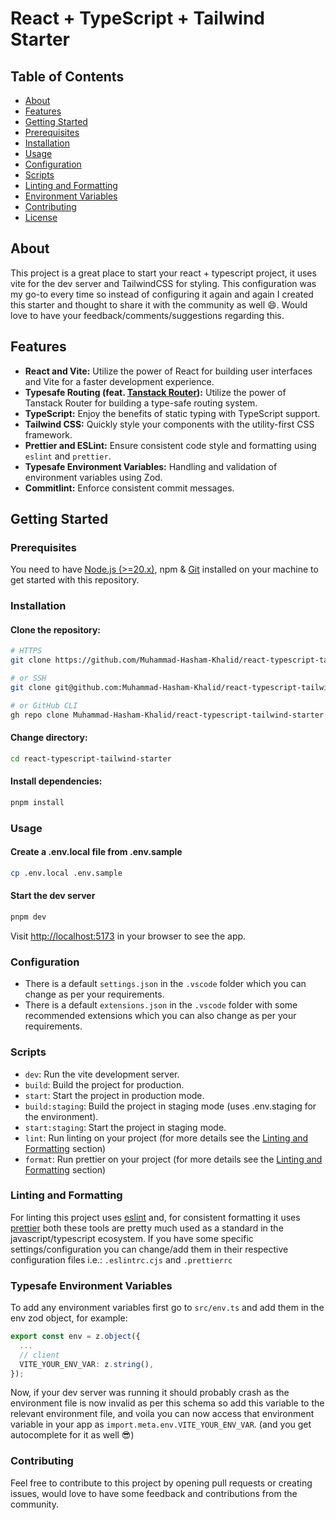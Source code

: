 # React + TypeScript + Tailwind Starter

## Table of Contents
- [About](#about)
- [Features](#features)
- [Getting Started](#getting-started)
- [Prerequisites](#prerequisites)
- [Installation](#installation)
- [Usage](#usage)
- [Configuration](#configuration)
- [Scripts](#scripts)
- [Linting and Formatting](#linting-and-formatting)
- [Environment Variables](#typesafe-environment-variables)
- [Contributing](#contributing)
- [License](#license)

## About
This project is a great place to start your react + typescript project, it uses vite for the dev server and TailwindCSS for styling. This configuration was my go-to every time so instead of configuring it again and again I created this starter and thought to share it with the community as well 😄. Would love to have your feedback/comments/suggestions regarding this.

## Features
- **React and Vite:** Utilize the power of React for building user interfaces and Vite for a faster development experience.
- **Typesafe Routing (feat. [Tanstack Router](https://github.com/TanStack/router)):** Utilize the power of Tanstack Router for building a type-safe routing system.
- **TypeScript:** Enjoy the benefits of static typing with TypeScript support.
- **Tailwind CSS:** Quickly style your components with the utility-first CSS framework.
- **Prettier and ESLint:** Ensure consistent code style and formatting using ```eslint``` and ```prettier```.
- **Typesafe Environment Variables:** Handling and validation of environment variables using Zod.
- **Commitlint:** Enforce consistent commit messages.

## Getting Started
### Prerequisites
You need to have [Node.js (>=20.x)](https://nodejs.org/), npm & [Git](https://git-scm.com/) installed on your machine to get started with this repository.

### Installation
#### Clone the repository:
```bash
# HTTPS
git clone https://github.com/Muhammad-Hasham-Khalid/react-typescript-tailwind-starter.git

# or SSH
git clone git@github.com:Muhammad-Hasham-Khalid/react-typescript-tailwind-starter.git

# or GitHub CLI
gh repo clone Muhammad-Hasham-Khalid/react-typescript-tailwind-starter
```

#### Change directory:
```bash
cd react-typescript-tailwind-starter
```

#### Install dependencies:
```bash
pnpm install
```

### Usage
#### Create a .env.local file from .env.sample
```bash
cp .env.local .env.sample
```

#### Start the dev server
```bash
pnpm dev
```
Visit [http://localhost:5173](http://localhost:5173) in your browser to see the app.

### Configuration
- There is a default ```settings.json``` in the ```.vscode``` folder which you can change as per your requirements.
- There is a default ```extensions.json``` in the ```.vscode``` folder with some recommended extensions which you can also change as per your requirements.

### Scripts
- ```dev```: Run the vite development server.
- ```build```: Build the project for production.
- ```start```: Start the project in production mode.
- ```build:staging```: Build the project in staging mode (uses .env.staging for the environment).
- ```start:staging```: Start the project in staging mode.
- ```lint```: Run linting on your project (for more details see the [Linting and Formatting](#linting-and-formatting) section)
- ```format```: Run prettier on your project (for more details see the [Linting and Formatting](#linting-and-formatting) section)

### Linting and Formatting
For linting this project uses [eslint](https://eslint.org/) and, for consistent formatting it uses [prettier](https://prettier.io/) both these tools are pretty much used as a standard in the javascript/typescript ecosystem. If you have some specific settings/configuration you can change/add them in their respective configuration files i.e.: ```.eslintrc.cjs``` and ```.prettierrc```

### Typesafe Environment Variables
To add any environment variables first go to ```src/env.ts``` and add them in the env zod object, for example:
```typescript
export const env = z.object({
  ...
  // client
  VITE_YOUR_ENV_VAR: z.string(),
});
```
Now, if your dev server was running it should probably crash as the environment file is now invalid as per this schema so add this variable to the relevant environment file, and voila you can now access that environment variable in your app as ```import.meta.env.VITE_YOUR_ENV_VAR```. (and you get autocomplete for it as well 😎)

### Contributing
Feel free to contribute to this project by opening pull requests or creating issues, would love to have some feedback and contributions from the community.
